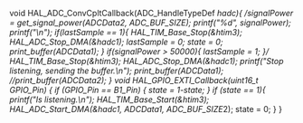 void HAL_ADC_ConvCpltCallback(ADC_HandleTypeDef *hadc){
	/*signalPower = get_signal_power(ADCData2, ADC_BUF_SIZE);
	printf("%d", signalPower);
	printf("\n");
	if(lastSample == 1){
		HAL_TIM_Base_Stop(&htim3);
		HAL_ADC_Stop_DMA(&hadc1);
		lastSample = 0;
		state = 0;
		print_buffer(ADCData1);
	}
	if(signalPower > 50000){
		lastSample = 1;
	}*/
	HAL_TIM_Base_Stop(&htim3);
	HAL_ADC_Stop_DMA(&hadc1);
	printf("Stop listening, sending the buffer.\n");
	print_buffer(ADCData1);
	//print_buffer(ADCData2);
}
void HAL_GPIO_EXTI_Callback(uint16_t GPIO_Pin) {
	if (GPIO_Pin == B1_Pin) {
		state = 1-state;
	}
	if (state == 1){
		printf("Is listening.\n");
		HAL_TIM_Base_Start(&htim3);
		HAL_ADC_Start_DMA(&hadc1, ADCData1, ADC_BUF_SIZE*2);
		state = 0;
	}
}